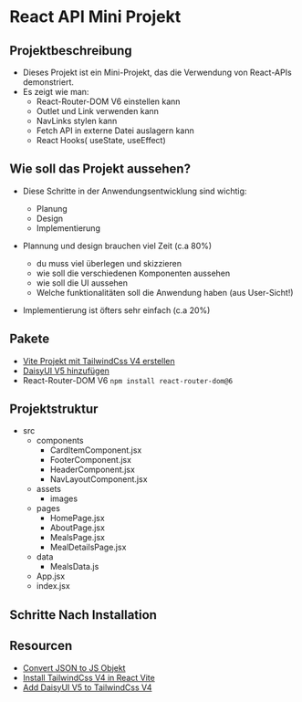 # React API Mini Projekt

## Projektbeschreibung

- Dieses Projekt ist ein Mini-Projekt, das die Verwendung von React-APIs demonstriert.
- Es zeigt wie man:
  - React-Router-DOM V6 einstellen kann
  - Outlet und Link verwenden kann
  - NavLinks stylen kann
  - Fetch API in externe Datei auslagern kann
  - React Hooks( useState, useEffect)

## Wie soll das Projekt aussehen?

- Diese Schritte in der Anwendungsentwicklung sind wichtig:

  - Planung
  - Design
  - Implementierung

- Plannung und design brauchen viel Zeit (c.a 80%)
  - du muss viel überlegen und skizzieren
  - wie soll die verschiedenen Komponenten aussehen
  - wie soll die UI aussehen
  - Welche funktionalitäten soll die Anwendung haben (aus User-Sicht!)
- Implementierung ist öfters sehr einfach (c.a 20%)

## Pakete

- [Vite Projekt mit TailwindCss V4 erstellen](https://ndimoforaretas.github.io/posts/add-tailwindcss4-to-react-vite-copy/)
- [DaisyUI V5 hinzufügen](https://v5.daisyui.com/components/)
- React-Router-DOM V6 `npm install react-router-dom@6`

## Projektstruktur

- src
  - components
    - CardItemComponent.jsx
    - FooterComponent.jsx
    - HeaderComponent.jsx
    - NavLayoutComponent.jsx
  - assets
    - images
  - pages
    - HomePage.jsx
    - AboutPage.jsx
    - MealsPage.jsx
    - MealDetailsPage.jsx
  - data
    - MealsData.js
  - App.jsx
  - index.jsx

## Schritte Nach Installation

## Resourcen

- [Convert JSON to JS Objekt](https://www.convertsimple.com/convert-json-to-javascript/)
- [Install TailwindCss V4 in React Vite](https://ndimoforaretas.github.io/posts/add-tailwindcss4-to-react-vite-copy/)
- [Add DaisyUI V5 to TailwindCss V4](https://v5.daisyui.com/components/)
